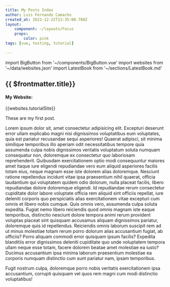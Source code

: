 ```yaml
---
title: My Posts Index
author: Luis Fernando Camacho
created_at: 2022-12-22T13:35:00.788Z
layout: 
    component: ~/layouts/Focus
    props: 
        color: pink
tags: [vue, testing, tutorial]
        
---
```

import BigButton from '~/components/BigButton.vue'
import websites from '~/data/websites.json'
import LatestBook from '~/sections/LatestBook.md'


## {{ $frontmatter.title}}

#### My Website:

{{websites.tutorialSite}}

**<LatestBook />**

These are my first post.

Lorem ipsum dolor sit, amet consectetur adipisicing elit. Excepturi deserunt error ullam explicabo magni nisi dignissimos voluptatibus eum voluptates, quia est pariatur recusandae sequi asperiores! Quaerat adipisci, sit minima similique temporibus illo aperiam odit necessitatibus tempore quia assumenda culpa nobis dignissimos veritatis voluptatum soluta numquam consequatur non, doloremque ex consectetur quo laboriosam reprehenderit. Quibusdam exercitationem optio modi consequuntur maiores amet itaque iure eligendi repudiandae vero eum aliquid asperiores facilis totam eius, neque magnam esse iste dolorem alias doloremque. Nesciunt ratione repellendus incidunt vitae ipsa praesentium nihil quaerat, officia laudantium qui voluptatem quidem odio dolorum, nulla placeat facilis, libero repudiandae dolore doloremque eligendi. Id repudiandae rerum consectetur cupiditate dolor labore voluptate officia rem aliquid sint officiis repellat, iure deleniti corporis quo perspiciatis alias exercitationem vitae excepturi cum omnis et libero nobis cumque. Quis omnis vero, assumenda culpa soluta expedita. Fugiat nemo libero reiciendis quod omnis magnam iste eaque temporibus, distinctio nesciunt dolore tempora animi rerum provident voluptas placeat sint quisquam accusamus aliquam dignissimos pariatur, doloremque quis id repellendus. Reiciendis omnis laborum suscipit rem ad ut minus molestiae totam rerum porro dolorum alias accusantium fugiat, ab officiis? Porro aliquam commodi error quisquam ipsum facilis? Expedita blanditiis error dignissimos deleniti cupiditate quo unde voluptatem tempora ullam neque esse totam, facere dolorem beatae amet molestiae ea iusto? Ducimus accusantium ipsa minima laborum praesentium molestiae ea corporis numquam distinctio cum sunt pariatur nam, ipsam temporibus.

<BigButton color=lime />

Fugit nostrum culpa, doloremque porro nobis veritatis exercitationem ipsa accusantium, corrupti quisquam vel quos rem magni cum modi distinctio voluptatibus!